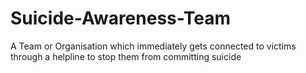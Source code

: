 # Suicide-Awareness-Team
A Team or Organisation which immediately gets connected to victims through a helpline to stop them from committing suicide
